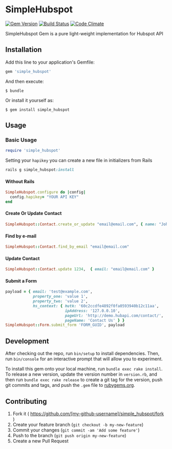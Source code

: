 # SimpleHubspot
[![Gem Version](https://badge.fury.io/rb/simple_hubspot.svg)](https://badge.fury.io/rb/simple_hubspot) [![Build Status](https://travis-ci.org/brenooliveira/simple_hubspot.svg?branch=master)](https://travis-ci.org/brenooliveira/simple_hubspot) [![Code Climate](https://codeclimate.com/github/brenooliveira/simple_hubspot/badges/gpa.svg)](https://codeclimate.com/github/brenooliveira/simple_hubspot)

SimpleHubspot Gem is a pure light-weight implementation for Hubspot API

## Installation

Add this line to your application's Gemfile:

```ruby
gem 'simple_hubspot'
```

And then execute:

    $ bundle

Or install it yourself as:

    $ gem install simple_hubspot

## Usage

### Basic Usage

```ruby
require 'simple_hubspot'
```

Setting your `hapikey` you can create a new file in initializers from Rails

```ruby
rails g simple_hubspot:install
```

#### Without Rails

```ruby
SimpleHubspot.configure do |config|
  config.hapikey= "YOUR API KEY"
end
```

#### Create Or Update Contact

```ruby
SimpleHubspot::Contact.create_or_update "email@email.com", { name: "John", age: 14, country: 'BRAZIL' }
```

#### Find by e-mail
```ruby
SimpleHubspot::Contact.find_by_email "email@email.com"
```

#### Update Contact
```ruby
SimpleHubspot::Contact.update 1234,  { email: "email@email.com" }
```

#### Submit a Form
```ruby
payload = { email: 'test@example.com',
            property_one: 'value 1',
            property_two: 'value 2',
            hs_context: { hutk: '60c2ccdfe4892f0fa0593940b12c11aa',
                          ipAddress: '127.0.0.10',
                          pageUrl: 'http://demo.hubapi.com/contact/',
                          pageName: 'Contact Us' } }
SimpleHubspot::Form.submit_form 'FORM_GUID', payload
```

## Development

After checking out the repo, run `bin/setup` to install dependencies. Then, run `bin/console` for an interactive prompt that will allow you to experiment.

To install this gem onto your local machine, run `bundle exec rake install`. To release a new version, update the version number in `version.rb`, and then run `bundle exec rake release` to create a git tag for the version, push git commits and tags, and push the `.gem` file to [rubygems.org](https://rubygems.org).

## Contributing

1. Fork it ( https://github.com/[my-github-username]/simple_hubspot/fork )
2. Create your feature branch (`git checkout -b my-new-feature`)
3. Commit your changes (`git commit -am 'Add some feature'`)
4. Push to the branch (`git push origin my-new-feature`)
5. Create a new Pull Request
